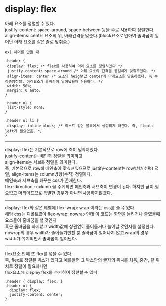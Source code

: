 # display: flex

아래 요소를 정렬할 수 있다. <br>
justify-content: space-around, space-between 등을 주로 사용하여 정렬한다.<br>
align-items: center 요소의 위, 아래간격을 맞춘다.(block요소로 인하여 줄바꿈이 일어난 아래 요소를 같은 줄로 맞춰줌.)
``` 
ex) 헤더를 만들 때

.header {
 display: flex; /* flex를 사용하여 아래 요소를 정렬하겠다 */
 justify-content: space-around /* 아래 요소의 간격을 동일하게 맞춰주겠다. */
 align-items: center /* 요소의 height값 center에 아래요소를 맞춤하겠다. 즉 수직중앙정렬. 아래요소가 줄바꿈이 일어났을때 유용하다. */
 width: 50%;
 margin: 0 auto; 
}

.header ul {
 list-style: none;
}

.header ul li {
 display: inline-block; /* 리스트 같은 블록에서 생성되게 해준다. 즉, float: left가 필요없음. */
}

```

---

display: flex는 기본적으로 row에 축이 맞춰져있다.<br>
justify-content는 메인축 정렬을 의미하고<br>
align-items는 서브축 정렬을 의미한다.<br>
즉, 기본적으로 row에 메인축이 맞춰져있으므로 justify-content는 row방향(수평) 정렬, align-items는 column방향(수직) 정렬이다.
<br>
메인축과 서브축을 바꾸는 css가 존재한다.<br>
flex-direction : column 을 주게되면 메인축과 서브축이 변경이 된다. 하지만 굳이 필요없고 머리아프므로 특별한 경우가 아니면 사용하지않겠다.

---

display: flex와 같은 레벨에 flex-wrap: wrap 이라는 css를 줄 수 있다.<br>
해당 css는 디폴트값이 flex-wrap: nowrap 인데 이 코드는 화면을 늘리거나 줄였을때 요소들이 줄바꿈을 할 것인지<br>
혹은 줄바꿈을 하지않고 width값에 상관없이 줄어들거나 늘어날 것인지를 설정한다.<br>
nowrap의 경우 width가 줄어들기만할 뿐 줄바꿈이 일어나지 않고 wrap의 경우 width가 유지되면서 줄바꿈이 일어난다.


---

flex요소 안에 또 flex를 넣을 수 있다. <br>
즉, flex로 정렬된 박스가 있다고 예를들면 그 박스안의 글자의 위치를 처음, 중간, 끝 위치로 정렬이 필요하다면<br>
flex요소에 display:flex를 추가하여 정렬할 수 있다
```
.header { display: flex; }
.header ul { 
  display: flex;
  justify-content: center;
}




